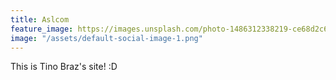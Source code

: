```yaml
---
title: Aslcom
feature_image: https://images.unsplash.com/photo-1486312338219-ce68d2c6f44d?ixid=MXwxMjA3fDB8MHxwaG90by1wYWdlfHx8fGVufDB8fHw%3D&ixlib=rb-1.2.1&auto=format&fit=crop&w=1652&q=80
image: "/assets/default-social-image-1.png"
---
```


This is Tino Braz's site! :D
